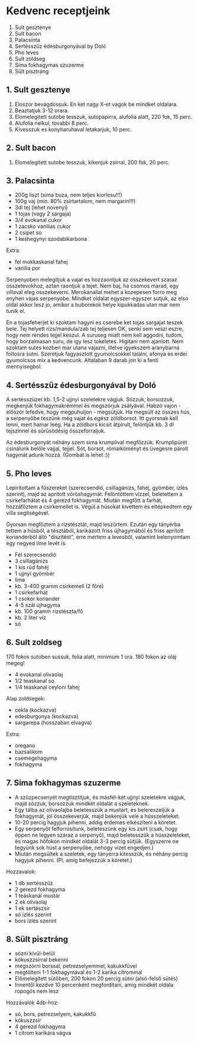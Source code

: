 # Kedvenc receptjeink

1. Sult gesztenye
2. Sult bacon
3. Palacsinta
4. Sertésszűz édesburgonyával by Doló
5. Pho leves
6. Sult zoldseg
7. Sima fokhagymas szuzerme
8. Sült pisztráng

## 1. Sult gesztenye

1. Eloszor bevagdossuk. En ket nagy X-et vagok be mindket oldalara.
2. Beaztatjuk 3-12 orara.
3. Elomelegitett sutobe tesszuk, sutopapirra, alufolia alatt, 220 fok, 15 perc.
4. Alufolia nelkul, tovabbi 8 perc.
5. Kivesszuk es konyharuhaval letakarjuk, 10 perc.

## 2. Sult bacon

1. Elomelegitett sutobe tesszuk, kikenjuk zsirral, 200 fok, 20 perc.

## 3. Palacsinta

* 200g liszt (sima buza, nem teljes kiorlesu!!!)
* 100g vaj (min. 80% zsirtartalom, nem margarin!!!)
* 3dl tej (lehet novenyi)
* 1 tojas (vagy 2 sargaja)
* 3/4 evokanal cukor
* 1 zacsko vanilias cukor
* 2 csipet so
* 1 keshegynyi szodabikarbona

Extra:
* fel mokkaskanal fahej
* vanilia por

Serpenyoben melegitjuk a vajat es hozzaontjuk az osszekevert szaraz osszetevokhoz, aztan raontjuk a tejet.
Nem baj, ha csomos marad, egy villaval eleg osszekeverni. Merokanallal mehet a kozepesen forro meg enyhen vajas serpenyobe.
Mindket oldalat egyszer-egyszer sutjuk, az elso oldal akkor lesz jo, amikor a buborekok helye kipukkadas utan mar 
nem tunik el. 

En a tojasfeherjet ki szoktam hagyni es cserebe ket tojas sargajat teszek bele. Tej helyett rizs/mandula/zab tej teljesen OK, senki sem veszi eszre, hogy nem rendes tejjel keszul. A suruseg miatt nem kell aggodni, tudom, hogy borzalmasan suru, de igy lesz tokeletes. Higitani nem ajanlott. Nem szoktam sutes kozben mar utana vajazni, illetve igyekszem aranybarna foltosra sutni.   Szeretjuk fagyasztott gyumolcsokkel talalni, afonya es erdei gyumolcsos mix a kedvencunk. Altalaban 9 darab jon ki a fenti mennyisegbol.

## 4. Sertésszűz édesburgonyával by Doló

A sertésszüzet kb. 1,5-2 ujjnyi szeletekre vágjuk.
Sózzuk, borsozzuk, megkenjük fokhagymakrémmel és megszórjuk zsályával.
Habzó vajon - először lefedve, hogy megpuhuljon - megsütjük.
Ha megsült az összes hús, a serpenyőbe teszünk még vajat és egész zöldborsot.
Itt gyorsnak kell lenni, mert hamar leég.
Ha a zöldbors kicsit átpirult, felöntjük kb. 3 dl tejszínnel és sűrűsödésig összeforraljuk.

Az édesburgonyát néhány szem sima krumplival megfőzzük. Krumplipürét csinálunk belőle vajjal, tejjel. Sót, borsot, rómaiköményt és üvegesre párolt hagymát adunk hozzá. (Gombát is lehet :))

## 5. Pho leves
Lepirítottam a fűszereket (szerecsendió, csillagánizs, fahéj, gyömbér, ízlés szerint), majd az aprított vöröshagymát.
Felöntöttem vízzel, beletettem a csirkefarhátat és 4 gerezd fokhagymát.
Miután megfőtt a farhát, hozzáfőztem a csirkemellet is. Végül a húsokat kivettem és eltépkedtem egy villa segítségével.

Gyorsan megfőztem a rizstésztát, majd leszűrtem. Ezután egy tányérba tettem a húsból, a tésztából, karikázott friss újhagymából és friss aprított korianderből álló "díszítést", erre mertem a levesből, valamint belenyomtam egy negyed lime levét is.

* Fél szerecsendió
* 3 csillagánizs
* 1 kis rúd fahéj
* 1 ujjnyi gyömbér
* lime
* kb. 3-400 gramm csirkemell (2 főre)
* 1 csirkefarhát
* 1 csokor koriander
* 4-5 szál újhagyma
* kb. 100 gramm rizstészta/fő
* kb. 2 liter víz
* só

## 6. Sult zoldseg
170 fokos sutoben sussuk, folia alatt, minimum 1 ora. 180 fokon az olaj megeg!

* 4 evokanal olivaolaj
* 1/2 teaskanal so
* 1/4 teaskanal ceyloni fahej

Alap zoldsegek:
* cekla (kockazva)
* edesburgonya (kockazva)
* sargarepa (hosszaban elvagva)

Extra:
* oregano
* bazsalikom
* csemegehagyma
* fokhagyma

## 7. Sima fokhagymas szuzerme
* A szűzpecsenyét megtisztítjuk, és másfél-két ujjnyi szeletekre vágjuk, majd sózzuk, borsozzuk mindkét oldalát a szeleteknek.
* Egy tálba az olívaolajba beletesszük a mustárt, és belereszeljük a fokhagymát, jól összekeverjük, majd bekenjük vele a hússzeleteket.
* 10-20 percig hagyjuk pihenni, addig érdemes elkészíteni a köretet.
* Egy serpenyőt felforrósítunk, beleteszünk egy kis zsírt (csak, hogy éppen ne legyen száraz a serpenyő), majd beletesszük a hússzeleteket, és magas hőfokon mindkét oldalát 3-3 percig sütjük. (Egyszerre ne tegyünk sok húst a serpenyőbe, nehogy vizet engedjen.)
* Miután megsültek a szeletek, egy tányérra kitesszük, és néhány percig hagyjuk pihenni. (Pl. amíg befejezzük a köretet.)

Hozzavalok:
* 1 db sertésszűz
* 2 gerezd fokhagyma
* 1 teáskanál mustár
* 2 ek olívaolaj
* 1 ek sertészsír
* só ízlés szerint
* bors ízlés szerint

## 8. Sült pisztráng
- sózni kívül-belül
- kókuszzsírral bekenni
- megszórni borssal, petrezselyemmel, kakukkfűvel
- megtölteni 1-1 fokhagymával és 1-2 karika citrommal
- Előmelegített sütőben, 200 fokon 20 percig sütni (alsó-felső sütés)
- Innentől kezdve 10 percenként megfordítani, amíg mindkét oldala ropogós nem lesz

Hozzávalók 4db-hoz:
- só, bors, petrezselyem, kakukkfű
- kókuszzsír
- 4 gerezd fokhagyma
- 1 citrom karikára vágva
